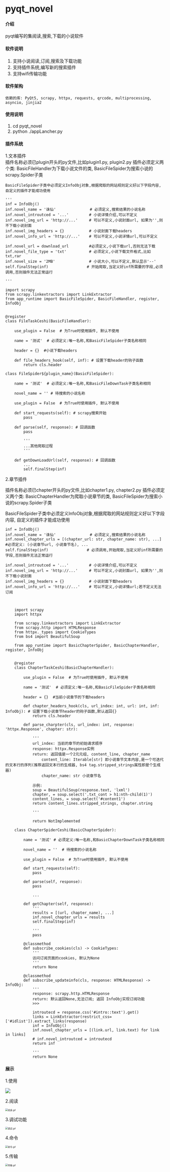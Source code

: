 # pyqt_novel

#### 介绍
pyqt编写的集阅读,搜索,下载的小说软件

#### 软件说明

1. 支持小说阅读,订阅,搜索及下载功能
2. 支持插件系统,编写新的搜索插件
3. 支持wifi传输功能

#### 软件架构
    依赖的库: PyQt5, scrapy, httpx, requests, qrcode, multiprocessing, asyncio, jinjia2

#### 使用说明

1.  cd pyqt_novel
2.  python ./appLancher.py

#### 插件系统

1.文本插件  
    插件名称必须已plugin开头的py文件,比如plugin1.py, plugin2.py
    插件必须定义两个类: BasicFileHandler为下载小说文件的类, BasicFileSpider为搜索小说的scrapy.Spider子类

    BasicFileSpider子类中必须定义InfoObj对象,根据爬取的网站规则定义好以下字段内容,自定义的插件才能成功使用

    '''
    inf = InfoObj()
    inf.novel_name = '诛仙'               # 必须定义,搜索结果的小说名称
    inf.novel_introutced = '...'         # 小说详情介绍,可以不定义
    inf.novel_img_url = 'http://...'     # 可以不定义,小说封面url, 如果为'',则不下载小说封面
    inf.novel_img_headers = {}           # 小说封面下载headers
    inf.novel_info_url = 'http://...'    # 可以不定义,小说详情url,可以不定义

    inf.novel_url = download_url         #必须定义,小说下载url,否则无法下载
    inf.novel_file_type = 'txt'          # 必须定义,小说下载文件格式,比如txt,rar
    inf.novel_size = '2MB'               # 小说大小,可以不定义,默认显示'--'
    self.finalStep(inf)                 # 开始爬取,当定义好inf所需要的字段,必须调用,否则插件无法正常运行

    '''

    import scrapy
    from scrapy.linkextractors import LinkExtractor
    from app_runtime import BasicFileSpider, BasicFileHandler, register, InfoObj


    @register
    class FileTaskCeshi(BasicFileHandler):

        use_plugin = False  # 为True时使用插件, 默认不使用

        name = '测试'  # 必须定义:唯一名称,和BasicFileSpider子类名称相同

        header = {}  #小说下载headers
        
        def file_headers_hook(self, inf): # 设置下载header的钩子函数
            return cls.header

    class FileSpider${plugin_name}(BasicFileSpider):

        name = '测试'  # 必须定义:唯一名称,和BasicFileDownTask子类名称相同

        novel_name = '' # 待搜索的小说名称

        use_plugin = False  # 为True时使用插件, 默认不使用

        def start_requests(self): # scrapy搜索开始
            pass

        def parse(self, response): # 回调函数
            pass

            '''
            ...其他爬取过程
            '''

        def getDownLoadUrl(self, response): # 回调函数
            ...
            self.finalStep(inf)

2.章节插件

插件名称必须已chapter开头的py文件,比如chapter1.py, chapter2.py
插件必须定义两个类: BasicChapterHandler为爬取小说章节的类, BasicFileSpider为搜索小说的scrapy.Spider子类

BasicFileSpider子类中必须定义InfoObj对象,根据爬取的网站规则定义好以下字段内容, 自定义的插件才能成功使用

    inf = InfoObj()
    inf.novel_name = '诛仙'               # 必须定义,搜索结果的小说名称
    inf.novel_chapter_urls = [(chapter_url: str, chapter_name: str), ...]   #必须定义: (小说章节url, 小说章节名), ...
    self.finalStep(inf)                 # 必须调用,开始爬取,当定义好inf所需要的字段,否则插件无法正常运行

    inf.novel_introutced = '...'         # 小说详情介绍,可以不定义
    inf.novel_img_url = 'http://...'     # 可以不定义,小说封面url, 如果为'',则不下载小说封面
    inf.novel_img_headers = {}           # 小说封面下载headers
    inf.novel_info_url = 'http://...'    # 可以不定义,小说详情url;若不定义无法订阅



        import scrapy
        import httpx

        from scrapy.linkextractors import LinkExtractor
        from scrapy.http import HTMLResponse
        from httpx._types import CookieTypes
        from bs4 import BeautifulSoup

        from app_runtime import BasicChapterSpider, BasicChapterHandler, register, InfoObj


        @register
        class ChapterTaskCeshi(BasicChapterHandler):

            use_plugin = False  # 为True时使用插件, 默认不使用

            name = '测试'  # 必须定义:唯一名称,和BasicFileSpider子类名称相同

            header = {}  #当前小说章节的下载headers
            
            def chapter_headers_hook(cls, url_index: int, url: int, inf: InfoObj): # 设置下载小说章节header的钩子函数,默认返回{}
                return cls.header

            def parse_charpter(cls, url_index: int, response: 'httpx.Response', chapter: str):

                '''
                url_index: 当前的章节的初始请求顺序
                response: httpx.Response实例
                return: 返回值是一个2元元组, content_line, chapter_name
                    content_line: Iterable[str] 即小说章节文本内容,是一个可迭代的文本行的序列(推荐返回文本行的生成器, bs4 tag.stripped_strings属性即是个生成器) 
                    chapter_name: str 小说章节名

                示例:
                soup = BeautifulSoup(response.text, 'lxml')
                chapter, = soup.select('.txt_cont > h1:nth-child(1)')
                content_lines, = soup.select('#content1')
                return content_lines.stripped_strings, chapter.string

                '''
                
                return NotImplemented

        class ChapterSpiderCeshi(BasicChapterSpider):

            name = '测试' # 必须定义:唯一名称,和BasicChapterDownTask子类名称相同

            novel_name = ''  # 待搜索的小说名称

            use_plugin = False  # 为True时使用插件, 默认不使用

            def start_requests(self):
                pass

            def parse(self, response):
                pass

                ...

            def getChapter(self, response):
                '''
                results = [(url, chapter_name), ...]
                inf.novel_chapter_urls = results
                self.finalStep(inf)

                '''
                pass

            @classmethod
            def subscribe_cookies(cls) -> CookieTypes:
                '''
                访问订阅页面的cookies, 默认为None
                '''
                return None

            @classmethod
            def subscribe_updateinfo(cls, response: HTMLResponse) -> InfoObj:
                '''
                response: scrapy.http.HTMLResponse
                return: 默认返回None,无法订阅; 返回 InfoObj实现订阅功能
                >>>

                introutecd = response.css('#intro::text').get()
                links = LinkExtractor(restrict_css=['#idlist']).extract_links(response)
                inf = InfoObj()
                inf.novel_chapter_urls = [(link.url, link.text) for link in links]
                # inf.novel_introutced = introutecd
                return inf

                '''
                return None


#### 展示

1.使用

![](docs\使用.gif)

2.阅读

<img src="https://images.gitee.com/uploads/images/2021/0615/144703_cf36d0bb_4925919.gif" alt="阅读.gif" style="zoom:50%;"/>

3.调试功能

<img src="https://images.gitee.com/uploads/images/2021/0615/143535_37e4899a_4925919.gif" alt="调试.gif" style="zoom:50%;"/>

4.命令

<img src="https://images.gitee.com/uploads/images/2021/0615/143810_f0ff9f90_4925919.gif" alt="命令.gif" style="zoom:50%;"/>

5.传输

<img src="https://images.gitee.com/uploads/images/2021/0615/142104_bd722487_4925919.gif" alt="传输.gif" style="zoom:50%;"/>